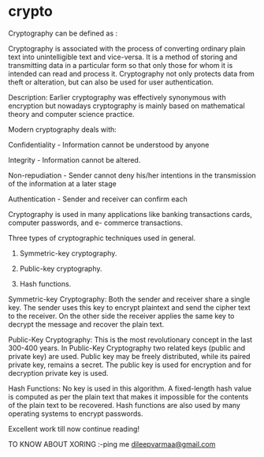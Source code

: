 # crypto

Cryptography can be defined as :

Cryptography is associated with the process of converting ordinary plain text into unintelligible text and vice-versa. It is a method of storing and transmitting data in a particular form so that only those for whom it is intended can read and process it. Cryptography not only protects data from theft or alteration, but can also be used for user authentication.

Description: Earlier cryptography was effectively synonymous with encryption but nowadays cryptography is mainly based on mathematical theory and computer science practice.

Modern cryptography deals with:

Confidentiality - Information cannot be understood by anyone

Integrity - Information cannot be altered.

Non-repudiation - Sender cannot deny his/her intentions in the transmission of the information at a later stage

Authentication - Sender and receiver can confirm each

Cryptography is used in many applications like banking transactions cards, computer passwords, and e- commerce transactions.

Three types of cryptographic techniques used in general.

1. Symmetric-key cryptography.

2. Public-key cryptography.

3. Hash functions.

Symmetric-key Cryptography: Both the sender and receiver share a single key. The sender uses this key to encrypt plaintext and send the cipher text to the receiver. On the other side the receiver applies the same key to decrypt the message and recover the plain text.

Public-Key Cryptography: This is the most revolutionary concept in the last 300-400 years. In Public-Key Cryptography two related keys (public and private key) are used. Public key may be freely distributed, while its paired private key, remains a secret. The public key is used for encryption and for decryption private key is used.

Hash Functions: No key is used in this algorithm. A fixed-length hash value is computed as per the plain text that makes it impossible for the contents of the plain text to be recovered. Hash functions are also used by many operating systems to encrypt passwords.

Excellent work till now continue reading!

TO KNOW ABOUT XORING :-ping me dileepvarmaa@gmail.com  

